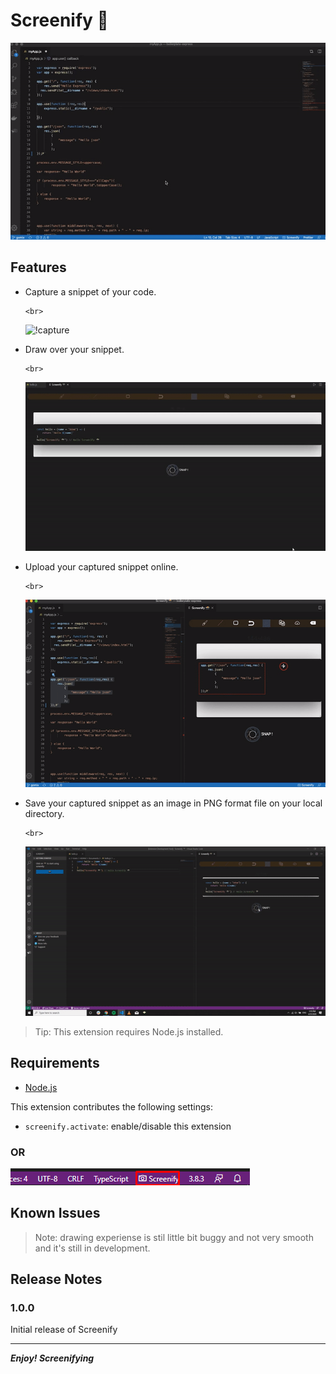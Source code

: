 # Screenify 📸

![Screenify](./demo/screenify.gif)

## Features

* Capture a snippet of your code.

      <br>

    ![!capture](./demo/capture.gif)
* Draw over your snippet.
  
      <br>

    ![!Draw](./demo/draw.gif)
* Upload your captured snippet online.

      <br>

    ![!upload](./demo/upload.gif)
* Save your captured snippet as an image in PNG format file on your local directory.

      <br>

    ![!save](./demo/save.gif)

> Tip: This extension requires Node.js installed.

## Requirements

* [Node.js](https://nodejs.org)

This extension contributes the following settings:

* `screenify.activate`: enable/disable this extension
  
### OR

![launchWithActivityBar](./demo/activityBar.png)

## Known Issues

>Note: drawing experiense is stil little bit buggy and not very smooth and it's still in development.

## Release Notes

### 1.0.0

Initial release of Screenify

-----------------------------------------------------------------------------------------------------------
***Enjoy! Screenifying***
